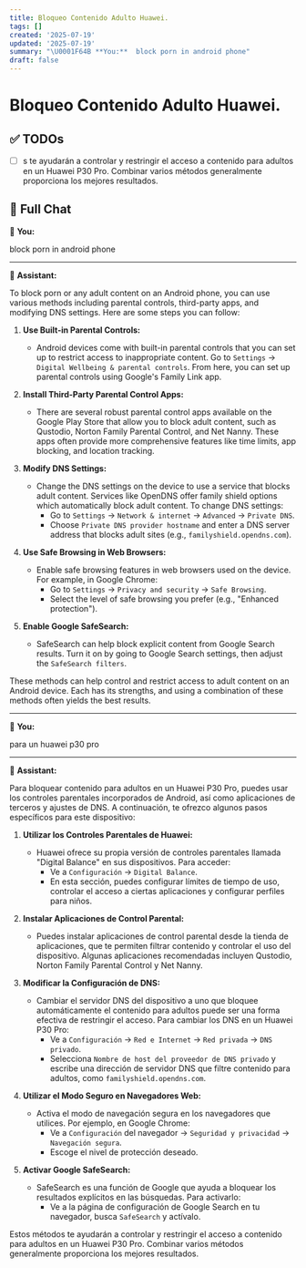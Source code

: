```yaml
---
title: Bloqueo Contenido Adulto Huawei.
tags: []
created: '2025-07-19'
updated: '2025-07-19'
summary: "\U0001F64B **You:**  block porn in android phone"
draft: false
---
```


# Bloqueo Contenido Adulto Huawei.

## ✅ TODOs
- [ ] s te ayudarán a controlar y restringir el acceso a contenido para adultos en un Huawei P30 Pro. Combinar varios métodos generalmente proporciona los mejores resultados.

## 🧠 Full Chat

🙋 **You:**

block porn in android phone

---

🤖 **Assistant:**

To block porn or any adult content on an Android phone, you can use various methods including parental controls, third-party apps, and modifying DNS settings. Here are some steps you can follow:

1. **Use Built-in Parental Controls:**
   - Android devices come with built-in parental controls that you can set up to restrict access to inappropriate content. Go to `Settings` -> `Digital Wellbeing & parental controls`. From here, you can set up parental controls using Google's Family Link app.

2. **Install Third-Party Parental Control Apps:**
   - There are several robust parental control apps available on the Google Play Store that allow you to block adult content, such as Qustodio, Norton Family Parental Control, and Net Nanny. These apps often provide more comprehensive features like time limits, app blocking, and location tracking.

3. **Modify DNS Settings:**
   - Change the DNS settings on the device to use a service that blocks adult content. Services like OpenDNS offer family shield options which automatically block adult content. To change DNS settings:
     - Go to `Settings` -> `Network & internet` -> `Advanced` -> `Private DNS`.
     - Choose `Private DNS provider hostname` and enter a DNS server address that blocks adult sites (e.g., `familyshield.opendns.com`).

4. **Use Safe Browsing in Web Browsers:**
   - Enable safe browsing features in web browsers used on the device. For example, in Google Chrome:
     - Go to `Settings` -> `Privacy and security` -> `Safe Browsing`.
     - Select the level of safe browsing you prefer (e.g., "Enhanced protection").

5. **Enable Google SafeSearch:**
   - SafeSearch can help block explicit content from Google Search results. Turn it on by going to Google Search settings, then adjust the `SafeSearch filters`.

These methods can help control and restrict access to adult content on an Android device. Each has its strengths, and using a combination of these methods often yields the best results.

---

🙋 **You:**

para un huawei p30 pro

---

🤖 **Assistant:**

Para bloquear contenido para adultos en un Huawei P30 Pro, puedes usar los controles parentales incorporados de Android, así como aplicaciones de terceros y ajustes de DNS. A continuación, te ofrezco algunos pasos específicos para este dispositivo:

1. **Utilizar los Controles Parentales de Huawei:**
   - Huawei ofrece su propia versión de controles parentales llamada "Digital Balance" en sus dispositivos. Para acceder:
     - Ve a `Configuración` -> `Digital Balance`.
     - En esta sección, puedes configurar límites de tiempo de uso, controlar el acceso a ciertas aplicaciones y configurar perfiles para niños.

2. **Instalar Aplicaciones de Control Parental:**
   - Puedes instalar aplicaciones de control parental desde la tienda de aplicaciones, que te permiten filtrar contenido y controlar el uso del dispositivo. Algunas aplicaciones recomendadas incluyen Qustodio, Norton Family Parental Control y Net Nanny.

3. **Modificar la Configuración de DNS:**
   - Cambiar el servidor DNS del dispositivo a uno que bloquee automáticamente el contenido para adultos puede ser una forma efectiva de restringir el acceso. Para cambiar los DNS en un Huawei P30 Pro:
     - Ve a `Configuración` -> `Red e Internet` -> `Red privada` -> `DNS privado`.
     - Selecciona `Nombre de host del proveedor de DNS privado` y escribe una dirección de servidor DNS que filtre contenido para adultos, como `familyshield.opendns.com`.

4. **Utilizar el Modo Seguro en Navegadores Web:**
   - Activa el modo de navegación segura en los navegadores que utilices. Por ejemplo, en Google Chrome:
     - Ve a `Configuración` del navegador -> `Seguridad y privacidad` -> `Navegación segura`.
     - Escoge el nivel de protección deseado.

5. **Activar Google SafeSearch:**
   - SafeSearch es una función de Google que ayuda a bloquear los resultados explícitos en las búsquedas. Para activarlo:
     - Ve a la página de configuración de Google Search en tu navegador, busca `SafeSearch` y actívalo.

Estos métodos te ayudarán a controlar y restringir el acceso a contenido para adultos en un Huawei P30 Pro. Combinar varios métodos generalmente proporciona los mejores resultados.